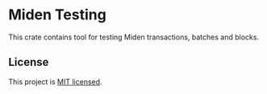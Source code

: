 # Miden Testing

This crate contains tool for testing Miden transactions, batches and blocks.

## License

This project is [MIT licensed](../LICENSE).
